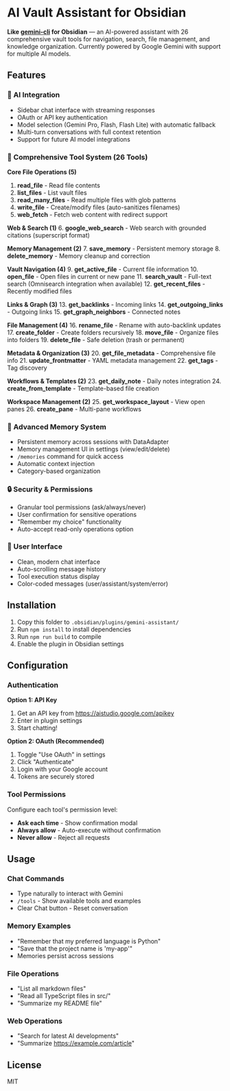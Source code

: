 # AI Vault Assistant for Obsidian

**Like [gemini-cli](https://github.com/google-gemini/gemini-cli) for Obsidian** — an AI-powered assistant with 26 comprehensive vault tools for navigation, search, file management, and knowledge organization. Currently powered by Google Gemini with support for multiple AI models.

## Features

### 🤖 AI Integration
- Sidebar chat interface with streaming responses
- OAuth or API key authentication
- Model selection (Gemini Pro, Flash, Flash Lite) with automatic fallback
- Multi-turn conversations with full context retention
- Support for future AI model integrations

### 🔧 Comprehensive Tool System (26 Tools)

**Core File Operations (5)**
1. **read_file** - Read file contents
2. **list_files** - List vault files
3. **read_many_files** - Read multiple files with glob patterns
4. **write_file** - Create/modify files (auto-sanitizes filenames)
5. **web_fetch** - Fetch web content with redirect support

**Web & Search (1)**
6. **google_web_search** - Web search with grounded citations (superscript format)

**Memory Management (2)**
7. **save_memory** - Persistent memory storage
8. **delete_memory** - Memory cleanup and correction

**Vault Navigation (4)**
9. **get_active_file** - Current file information
10. **open_file** - Open files in current or new pane
11. **search_vault** - Full-text search (Omnisearch integration when available)
12. **get_recent_files** - Recently modified files

**Links & Graph (3)**
13. **get_backlinks** - Incoming links
14. **get_outgoing_links** - Outgoing links
15. **get_graph_neighbors** - Connected notes

**File Management (4)**
16. **rename_file** - Rename with auto-backlink updates
17. **create_folder** - Create folders recursively
18. **move_file** - Organize files into folders
19. **delete_file** - Safe deletion (trash or permanent)

**Metadata & Organization (3)**
20. **get_file_metadata** - Comprehensive file info
21. **update_frontmatter** - YAML metadata management
22. **get_tags** - Tag discovery

**Workflows & Templates (2)**
23. **get_daily_note** - Daily notes integration
24. **create_from_template** - Template-based file creation

**Workspace Management (2)**
25. **get_workspace_layout** - View open panes
26. **create_pane** - Multi-pane workflows

### 🧠 Advanced Memory System
- Persistent memory across sessions with DataAdapter
- Memory management UI in settings (view/edit/delete)
- `/memories` command for quick access
- Automatic context injection
- Category-based organization

### 🔒 Security & Permissions
- Granular tool permissions (ask/always/never)
- User confirmation for sensitive operations
- "Remember my choice" functionality
- Auto-accept read-only operations option

### 🎨 User Interface
- Clean, modern chat interface
- Auto-scrolling message history
- Tool execution status display
- Color-coded messages (user/assistant/system/error)

## Installation

1. Copy this folder to `.obsidian/plugins/gemini-assistant/`
2. Run `npm install` to install dependencies
3. Run `npm run build` to compile
4. Enable the plugin in Obsidian settings

## Configuration

### Authentication

**Option 1: API Key**
1. Get an API key from https://aistudio.google.com/apikey
2. Enter in plugin settings
3. Start chatting!

**Option 2: OAuth (Recommended)**
1. Toggle "Use OAuth" in settings
2. Click "Authenticate"
3. Login with your Google account
4. Tokens are securely stored

### Tool Permissions

Configure each tool's permission level:
- **Ask each time** - Show confirmation modal
- **Always allow** - Auto-execute without confirmation
- **Never allow** - Reject all requests

## Usage

### Chat Commands
- Type naturally to interact with Gemini
- `/tools` - Show available tools and examples
- Clear Chat button - Reset conversation

### Memory Examples
- "Remember that my preferred language is Python"
- "Save that the project name is 'my-app'"
- Memories persist across sessions

### File Operations
- "List all markdown files"
- "Read all TypeScript files in src/"
- "Summarize my README file"

### Web Operations
- "Search for latest AI developments"
- "Summarize https://example.com/article"

## License

MIT
